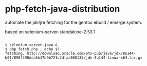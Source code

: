 # php-fetch-java-distribution
automate the jdk/jre fetching for the gentoo ebuild / emerge system.

based on selenium-server-standalone-2.53.1

````

$ selenium-server-java & 
$ php fetch.php ; echo $?
fetching. http://download.oracle.com/otn-pub/java/jdk/8u144-b01/090f390dda5b47b9b721c7dfaa008135/jdk-8u144-linux-x64.tar.gz
```

